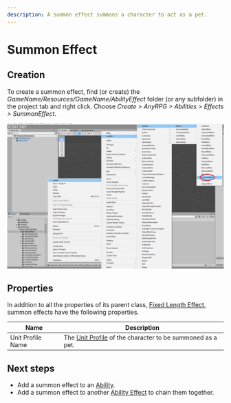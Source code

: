 ```yaml
---
description: A summon effect summons a character to act as a pet.
---
```


# Summon Effect

## Creation

To create a summon effect, find (or create) the _GameName/Resources/GameName/AbilityEffect_ folder (or any subfolder) in the project tab and right click.  Choose _Create > AnyRPG > Abilities > Effects > SummonEffect_.

![](<../../.gitbook/assets/image (5).png>)

## Properties

In addition to all the properties of its parent class, [Fixed Length Effect](./#fixed-length-effect-properties), summon effects have the following properties.

| Name              | Description                                                                      |
| ----------------- | -------------------------------------------------------------------------------- |
| Unit Profile Name | The [Unit Profile](../unit-profile.md) of the character to be summoned as a pet. |

## Next steps

* Add a summon effect to an [Ability](../abilities/).
* Add a summon effect to another [Ability Effect](./) to chain them together.
